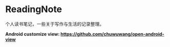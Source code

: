 # ReadingNote

个人读书笔记，一些关于写作与生活的记录整理。

**Android customize view: https://github.com/chuwuwang/open-android-view**
